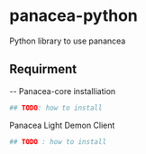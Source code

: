 # panacea-python
Python library to use panancea


## Requirment 
-- Panacea-core
installiation
```sh
## TODO: how to install
```

Panacea Light Demon Client
```sh
## TODO : how to install
```
